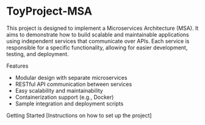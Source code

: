 # ToyProject-MSA
This project is designed to implement a Microservices Architecture (MSA). It aims to demonstrate how to build scalable and maintainable applications using independent services that communicate over APIs. 
Each service is responsible for a specific functionality, allowing for easier development, testing, and deployment.

Features
* Modular design with separate microservices
* RESTful API communication between services
* Easy scalability and maintainability
* Containerization support (e.g., Docker)
* Sample integration and deployment scripts

Getting Started
[Instructions on how to set up the project]
